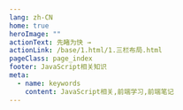 ```yaml
---
lang: zh-CN
home: true
heroImage: ""
actionText: 先睹为快 →
actionLink: /base/1.html/1.三栏布局.html
pageClass: page_index
footer: JavaScript相关知识
meta:
  - name: keywords
    content: JavaScript相关,前端学习,前端笔记
---
```


<template>
    <div class="cont">
        <div id="large-header" class="large-header"></div>
        <div class="features">
        <div class="feature">
            <h2>基础知识</h2> 
            <p>掌握HTML5、CSS3、JavaScript、ES6</p>
        </div>
        <div class="feature">
            <h2>专项知识</h2> 
            <p>熟练掌握性能优化、代码规范、监控、安全、断点续传、设计模式、跨域、测试、相关工具</p>
        </div>
        <div class="feature">
            <h2>高级知识</h2> 
            <p>掌握网络请求、WebApp、Sass</p>
        </div>
        <div class="feature">
            <h2>原理知识</h2> 
            <p>掌握浏览器、Promise等相关原理</p>
        </div>
        <div class="feature">
            <h2>阅读书籍</h2> 
            <p>《JavaScript高级程序设计（第4版）》、《JavaScript DOM编程艺术》、《你不知道的JavaScript》、《JavaScript设计模式与开发实践》、《高性能JavaScript》</p>
        </div>
        </div>
    </div>
</template>
